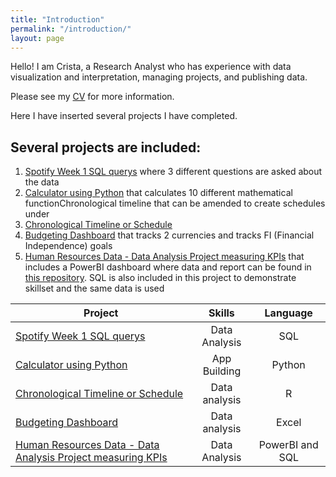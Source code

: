 ```yaml
---
title: "Introduction"
permalink: "/introduction/"
layout: page
---
```


Hello! I am Crista, a Research Analyst who has experience with data visualization and interpretation, managing projects, and publishing data.

Please see my [CV](https://cwathen.github.io/Portfolio/CV/) for more information. 

Here I have inserted several projects I have completed. 

## Several projects are included: 
1. [Spotify Week 1 SQL querys](https://cwathen.github.io/Portfolio/Spotify_Week1_SQL/) where 3 different questions are asked about the data 
2. [Calculator using Python](https://cwathen.github.io/Portfolio/Python_Calculator/) that calculates 10 different mathematical functionChronological timeline that can be amended to create schedules under 
3. [Chronological Timeline or Schedule]( https://cwathen.github.io/Portfolio/Chronological_timeline/)
4. [Budgeting Dashboard](https://cwathen.github.io/Portfolio/Budget_Dashboard/) that tracks 2 currencies and tracks FI (Financial Independence) goals
5. [Human Resources Data - Data Analysis Project measuring KPIs](https://cwathen.github.io/Portfolio/HR_Dashboard_PowerBi/) that includes a PowerBI dashboard where data and report can be found in [this repository](https://github.com/cwathen/PowerBi). SQL is also included in this project to demonstrate skillset and the same data is used

|Project|Skills|Language|
|-------|:----:|:-------:|
|[Spotify Week 1 SQL querys](https://cwathen.github.io/Portfolio/Spotify_Week1_SQL/)|Data Analysis |SQL|
| [Calculator using Python](https://cwathen.github.io/Portfolio/Python_Calculator/)|App Building|Python|
| [Chronological Timeline or Schedule](https://cwathen.github.io/Portfolio/Chronological_timeline/)| Data analysis | R |
| [Budgeting Dashboard](https://cwathen.github.io/Portfolio/Budget_Dashboard/)| Data analysis | Excel |
| [Human Resources Data - Data Analysis Project measuring KPIs](https://cwathen.github.io/Portfolio/HR_Dashboard_PowerBi/)| Data Analysis | PowerBI and SQL|

